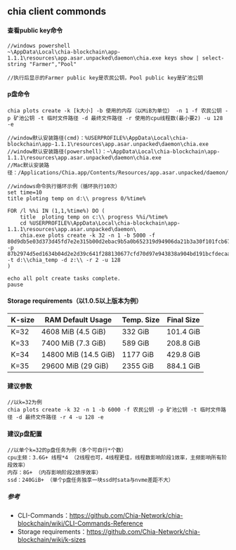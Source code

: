 ## chia client commonds
#### 查看public key命令
    //windows powershell
    ~\AppData\Local\chia-blockchain\app-1.1.1\resources\app.asar.unpacked\daemon\chia.exe keys show | select-string "Farmer","Pool"

    //执行后显示的Farmer public key是农民公钥，Pool public key是矿池公钥
#### p盘命令
    chia plots create -k [k大小] -b 使用的内存（以MiB为单位） -n 1 -f 农民公钥 -p 矿池公钥 -t 临时文件路径 -d 最终文件路径 -r 使用的cpu线程数(最小要2) -u 128 -e

    //window默认安装路径(cmd)：%USERPROFILE%\AppData\Local\chia-blockchain\app-1.1.1\resources\app.asar.unpacked\daemon\chia.exe
    //window默认安装路径(powershell)：~\AppData\Local\chia-blockchain\app-1.1.1\resources\app.asar.unpacked\daemon\chia.exe
    //Mac默认安装路径：/Applications/Chia.app/Contents/Resources/app.asar.unpacked/daemon/chia

    //windows命令执行循环示例（循环执行10次）  
    set time=10
    title ploting temp on d:\\ progress 0/%time%

    FOR /l %%i IN (1,1,%time%) DO (
        title  ploting temp on c:\\ progress %%i/%time%
        cd %USERPROFILE%\AppData\Local\chia-blockchain\app-1.1.1\resources\app.asar.unpacked\daemon\
        chia.exe plots create -k 32 -n 1 -b 5000 -f 80d9db5e03d373d45fd7e2e315b00d2ebac9b5a0b652319d94906da21b3a30f101fcb673ffbe17d4949d2723f6a4f3bb -p 87b2974d5ed1634b04d2e2d39c641f288130677cfd70d97e943838a904bd191bcfdecaa34e591d4a8456e3b995a38dbf -t d:\\chia_temp -d z:\\ -r 2 -u 128
    )

    echo all polt create tasks complete.
    pause

#### Storage requirements（以1.0.5以上版本为例）
| K-size      | RAM Default Usage | Temp. Size | Final Size |
| ----------- | -------------------- | -------- | ---------- |
| K=32        | 4608 MiB (4.5 GiB)   | 332 GiB  | 101.4 GiB  |
| K=33        | 7400 MiB (7.3 GiB)   | 589 GiB  | 208.8 GiB  |
| K=34        | 14800 MiB (14.5 GiB) | 1177 GiB | 429.8 GiB  |
| K=35        | 29600 MiB (29 GiB)   | 2355 GiB | 884.1 GiB  |

#### 建议参数
    //以k=32为例
    chia plots create -k 32 -n 1 -b 6000 -f 农民公钥 -p 矿池公钥 -t 临时文件路径 -d 最终文件路径 -r 4 -u 128 -e

#### 建议p盘配置
    //以单个k=32的p盘任务为例（多个可自行*个数）
    cpu主频：3.6G+ 线程*4 （2线程也可，4线程更佳，线程数影响阶段1效率，主频影响所有阶段效率）
    内存：8G+ （内存影响阶段2排序效率）
    ssd：240GiB+ （单个p盘任务独享一块ssd时sata与nvme差距不大）   

##### 参考
- CLI-Commands：https://github.com/Chia-Network/chia-blockchain/wiki/CLI-Commands-Reference
- Storage requirements：https://github.com/Chia-Network/chia-blockchain/wiki/k-sizes

